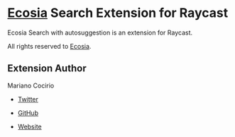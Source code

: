 # [Ecosia](ecosia.org) Search Extension for Raycast

Ecosia Search with autosuggestion is an extension for Raycast.

All rights reserved to [Ecosia](ecosia.org).

## Extension Author

Mariano Cocirio

- [Twitter](https://twitter.com/MarianoCocirio)

- [GitHub](https://github.com/MFCo)

- [Website](https://mcocirio.com)
